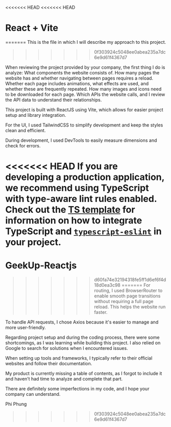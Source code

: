 <<<<<<< HEAD
<<<<<<< HEAD
# React + Vite
=======
This is the file in which I will describe my approach to this project.
>>>>>>> 0f303924c5048ee0abea235a7dc6e9d61f4367d7

When reviewing the project provided by your company, the first thing I do is analyze:
What components the website consists of.
How many pages the website has and whether navigating between pages requires a reload.
Whether each page includes animations, what effects are used, and whether these are frequently repeated.
How many images and icons need to be downloaded for each page.
Which APIs the website calls, and I review the API data to understand their relationships.

This project is built with ReactJS using Vite, which allows for easier project setup and library integration.

For the UI, I used TailwindCSS to simplify development and keep the styles clean and efficient.

During development, I used DevTools to easily measure dimensions and check for errors.

<<<<<<< HEAD
If you are developing a production application, we recommend using TypeScript with type-aware lint rules enabled. Check out the [TS template](https://github.com/vitejs/vite/tree/main/packages/create-vite/template-react-ts) for information on how to integrate TypeScript and [`typescript-eslint`](https://typescript-eslint.io) in your project.
=======
# GeekUp-Reactjs
>>>>>>> d60fa74e32194318fe5ff1d6ef6f4d18d0ea3c98
=======
For routing, I used BrowserRouter to enable smooth page transitions without requiring a full page reload. This helps the website run faster.

To handle API requests, I chose Axios because it's easier to manage and more user-friendly.

Regarding project setup and during the coding process, there were some shortcomings, as I was learning while building this project. I also relied on Google to search for solutions when I encountered issues.

When setting up tools and frameworks, I typically refer to their official websites and follow their documentation.

My product is currently missing a table of contents, as I forgot to include it and haven’t had time to analyze and complete that part.

There are definitely some imperfections in my code, and I hope your company can understand.

Phi Phung
>>>>>>> 0f303924c5048ee0abea235a7dc6e9d61f4367d7
